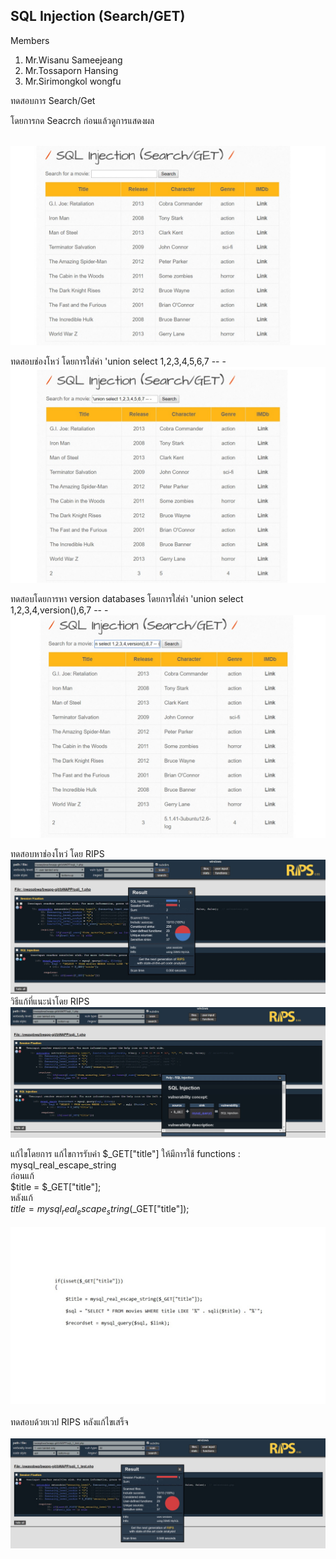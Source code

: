 
## SQL Injection (Search/GET) ##

Members
1. Mr.Wisanu  Sameejeang
2. Mr.Tossaporn Hansing
3. Mr.Sirimongkol wongfu


ทดสอบการ Search/Get

โดยการกด Seacrch ก่อนแล้วดูการแสดงผล

<br>![pic1](/pic/sqli_1_1.jpg)<br>

ทดสอบช่องโหว่
โดยการใส่ค่า  'union select 1,2,3,4,5,6,7 -- -
<br>![pic2](/pic/sqli_1_2.jpg)<br>

ทดสอบโดยการหา version databases โดยการใส่ค่า 'union select 1,2,3,4,version(),6,7 -- -
<br>![pic3](/pic/sqli_1_3.jpg)<br>

ทดสอบหาช่องโหว่ โดย RIPS
<br>![pic4](/pic/sqli_1_rips1.jpg)<br>
วิธีแก้ที่แนะนำโดย RIPS
<br>![pic5](/pic/sqli_1_rips2.jpg)<br>

แก้ไขโดยการ แก้ไขการรับค่า $_GET["title"] ให้มีการใช้ functions : mysql_real_escape_string
<br>ก่อนแก้<br>
 $title = $_GET["title"];
<br>หลังแก้<br>
 $title = mysql_real_escape_string($_GET["title"]);
 <br>
<br>![pic6](/pic/sqli_1_code.jpg)<br>
 <br>ทดสอบด้วยเวป RIPS หลังแก้ไขเสร็จ<br>
 <br>![pic5](/pic/sqli_1_rips3.jpg)<br>
